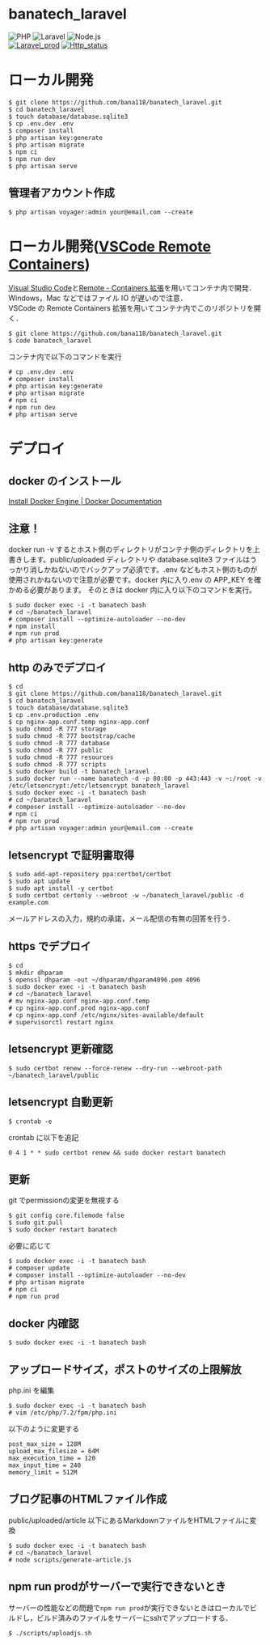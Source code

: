 # banatech_laravel
![PHP](https://img.shields.io/static/v1?label=php&message=v7.2&color=474A8A&logo=php)
![Laravel](https://img.shields.io/static/v1?label=Laravel&message=v6.0&color=F05340&logo=laravel)
![Node.js](https://img.shields.io/static/v1?label=Node.js&message=v12.16.3&color=339933&logo=node.js)  
[![Laravel_prod](https://github.com/bana118/banatech_laravel/workflows/Laravel_prod/badge.svg)](https://github.com/bana118/banatech_laravel/actions?query=workflow%3ALaravel_prod)
[![Http_status](https://github.com/bana118/banatech_laravel/workflows/Http_status/badge.svg)](https://github.com/bana118/banatech_laravel/actions?query=workflow%3AHttp_status)

# ローカル開発

```
$ git clone https://github.com/bana118/banatech_laravel.git
$ cd banatech_laravel
$ touch database/database.sqlite3
$ cp .env.dev .env
$ composer install
$ php artisan key:generate
$ php artisan migrate
$ npm ci
$ npm run dev
$ php artisan serve
```

## 管理者アカウント作成

```
$ php artisan voyager:admin your@email.com --create
```

# ローカル開発([VSCode Remote Containers](https://code.visualstudio.com/docs/remote/containers))

[Visual Studio Code](https://azure.microsoft.com/ja-jp/products/visual-studio-code/)と[Remote \- Containers 拡張](https://marketplace.visualstudio.com/items?itemName=ms-vscode-remote.remote-containers)を用いてコンテナ内で開発．  
Windows，Mac などではファイル IO が遅いので注意．  
VSCode の Remote Containers 拡張を用いてコンテナ内でこのリポジトリを開く．

```
$ git clone https://github.com/bana118/banatech_laravel.git
$ code banatech_laravel
```

コンテナ内で以下のコマンドを実行

```
# cp .env.dev .env
# composer install
# php artisan key:generate
# php artisan migrate
# npm ci
# npm run dev
# php artisan serve
```

# デプロイ

## docker のインストール

[Install Docker Engine \| Docker Documentation](https://docs.docker.com/engine/install/)

## 注意！

docker run -v するとホスト側のディレクトリがコンテナ側のディレクトリを上書きします。public/uploaded ディレクトリや database.sqlite3 ファイルはうっかり消しかねないのでバックアップ必須です。.env などもホスト側のものが使用されかねないので注意が必要です。docker 内に入り.env の APP_KEY を確かめる必要があります。
そのときは docker 内に入り以下のコマンドを実行。

```
$ sudo docker exec -i -t banatech bash
# cd ~/banatech_laravel
# composer install --optimize-autoloader --no-dev
# npm install
# npm run prod
# php artisan key:generate
```

## http のみでデプロイ

```
$ cd
$ git clone https://github.com/bana118/banatech_laravel.git
$ cd banatech_laravel
$ touch database/database.sqlite3
$ cp .env.production .env
$ cp nginx-app.conf.temp nginx-app.conf
$ sudo chmod -R 777 storage
$ sudo chmod -R 777 bootstrap/cache
$ sudo chmod -R 777 database
$ sudo chmod -R 777 public
$ sudo chmod -R 777 resources
$ sudo chmod -R 777 scripts
$ sudo docker build -t banatech_laravel .
$ sudo docker run --name banatech -d -p 80:80 -p 443:443 -v ~:/root -v /etc/letsencrypt:/etc/letsencrypt banatech_laravel
$ sudo docker exec -i -t banatech bash
# cd ~/banatech_laravel
# composer install --optimize-autoloader --no-dev
# npm ci
# npm run prod
# php artisan voyager:admin your@email.com --create
```

## letsencrypt で証明書取得

```
$ sudo add-apt-repository ppa:certbot/certbot
$ sudo apt update
$ sudo apt install -y certbot
$ sudo certbot certonly --webroot -w ~/banatech_laravel/public -d example.com
```

メールアドレスの入力，規約の承諾，メール配信の有無の回答を行う．

## https でデプロイ

```
$ cd
$ mkdir dhparam
$ openssl dhparam -out ~/dhparam/dhparam4096.pem 4096
$ sudo docker exec -i -t banatech bash
# cd ~/banatech_laravel
# mv nginx-app.conf nginx-app.conf.temp
# cp nginx-app.conf.prod nginx-app.conf
# cp nginx-app.conf /etc/nginx/sites-available/default
# supervisorctl restart nginx
```

## letsencrypt 更新確認

```
$ sudo certbot renew --force-renew --dry-run --webroot-path ~/banatech_laravel/public
```

## letsencrypt 自動更新

```
$ crontab -e
```

crontab に以下を追記

```
0 4 1 * * sudo certbot renew && sudo docker restart banatech
```

## 更新

git でpermissionの変更を無視する

```
$ git config core.filemode false
$ sudo git pull
$ sudo docker restart banatech
```

必要に応じて

```
$ sudo docker exec -i -t banatech bash
# composer update
# composer install --optimize-autoloader --no-dev
# php artisan migrate
# npm ci
# npm run prod
```

## docker 内確認

```
$ sudo docker exec -i -t banatech bash
```

## アップロードサイズ，ポストのサイズの上限解放

php.ini を編集

```
$ sudo docker exec -i -t banatech bash
# vim /etc/php/7.2/fpm/php.ini
```

以下のように変更する

```
post_max_size = 128M
upload_max_filesize = 64M
max_execution_time = 120
max_input_time = 240
memory_limit = 512M
```

## ブログ記事のHTMLファイル作成
public/uploaded/article 以下にあるMarkdownファイルをHTMLファイルに変換

```
$ sudo docker exec -i -t banatech bash
# cd ~/banatech_laravel
# node scripts/generate-article.js
```

## npm run prodがサーバーで実行できないとき
サーバーの性能などの問題で`npm run prod`が実行できないときはローカルでビルドし，ビルド済みのファイルをサーバーにsshでアップロードする．

```
$ ./scripts/uploadjs.sh
```
